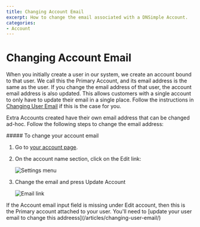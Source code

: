 ```yaml
---
title: Changing Account Email
excerpt: How to change the email associated with a DNSimple Account.
categories:
- Account
---
```


# Changing Account Email

When you initially create a user in our system, we create an account bound to that user. We call this the Primary Account, and its email address is the same as the user. If you change the email address of that user, the account email address is also updated. This allows customers with a single account to only have to update their email in a single place. Follow the instructions in [Changing User Email](/articles/changing-user-email/) if this is the case for you.

Extra Accounts created have their own email address that can be changed ad-hoc. Follow the following steps to change the email address:

<div class="section-steps" markdown="1">
##### To change your account email

1. Go to [your account page](https://dnsimple.com/account).
1. On the account name section, click on the <label>Edit</label> link:

    ![Settings menu](/files/account-menu.png)

1. Change the email and press <label>Update Account</label>

    ![Email link](/files/account-email.png)

</div>

<info>
If the <label>Account email</label> input field is missing under <label>Edit account</label>, then this is the Primary account attached to your user. You'll need to [update your user email to change this addreess](/articles/changing-user-email/)
</info>
